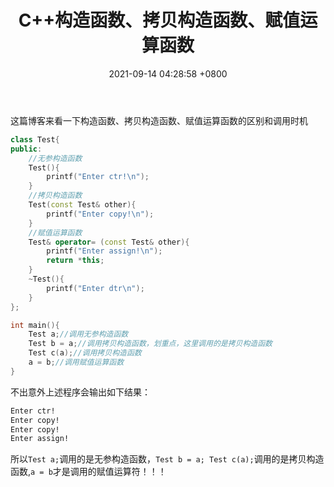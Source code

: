 ﻿---
layout: post
title:  "C++构造函数、拷贝构造函数、赋值运算函数"
date:   2021-09-14 04:28:58 +0800
categories: C++
---
这篇博客来看一下构造函数、拷贝构造函数、赋值运算函数的区别和调用时机

```c++
class Test{
public:
    //无参构造函数
    Test(){
        printf("Enter ctr!\n");
    }
    //拷贝构造函数
    Test(const Test& other){
        printf("Enter copy!\n");
    }
    //赋值运算函数
    Test& operator= (const Test& other){
        printf("Enter assign!\n");
        return *this;
    }
    ~Test(){
        printf("Enter dtr\n");
    }
};

int main(){
    Test a;//调用无参构造函数
    Test b = a;//调用拷贝构造函数，划重点，这里调用的是拷贝构造函数
    Test c(a);//调用拷贝构造函数
    a = b;//调用赋值运算函数
}
```
不出意外上述程序会输出如下结果：

```bash
Enter ctr!
Enter copy!
Enter copy!
Enter assign!
```

所以``Test a;``调用的是无参构造函数，``Test b = a; Test c(a);``调用的是拷贝构造函数,``a = b``才是调用的赋值运算符！！！


